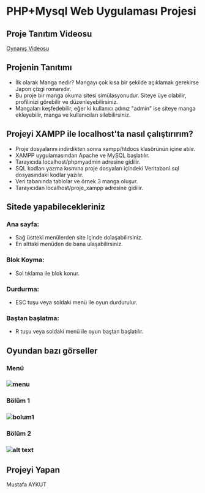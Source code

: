 # PHP+Mysql Web Uygulaması Projesi

## Proje Tanıtım Videosu
[Oynanış Videosu](https://youtu.be/SIEGoBo7YGc)

## Projenin Tanıtımı

* İlk olarak Manga nedir? Mangayı çok kısa bir şekilde açıklamak gerekirse Japon çizgi romanıdır. 
* Bu proje bir manga okuma sitesi simülasyonudur. Siteye üye olabilir, profilinizi görebilir ve düzenleyebilirsiniz.
* Mangaları keşfedebilir, eğer ki kullanıcı adınız "admin" ise siteye manga ekleyebilir, manga ve kullanıcıları silebilirsiniz.

## Projeyi XAMPP ile localhost'ta nasıl çalıştırırım?

* Proje dosyalarını indirdikten sonra xampp/htdocs klasörünün içine atılır.
* XAMPP uygulamasından Apache ve MySQL başlatılır.
* Tarayıcıda localhost/phpmyadmin adresine gidilir.
* SQL kodları yazma kısmına proje dosyaları içindeki Veritabani.sql dosyasındaki kodlar yazılır.
* Veri tabanında tablolar ve örnek 3 manga oluşur.
* Tarayıcıdan localhost/proje_xampp adresine gidilir.

## Sitede yapabilecekleriniz

### Ana sayfa:
* Sağ üstteki menülerden site içinde dolaşabilirsiniz.
* En alttaki menüden de bana ulaşabilirsiniz.
### Blok Koyma:
* Sol tıklama ile blok konur.
### Durdurma:
* ESC tuşu veya soldaki menü ile oyun durdurulur.
### Baştan başlatma:
* R tuşu veya soldaki menü ile oyun baştan başlatılır.

## Oyundan bazı görseller
### Menü
### ![menu](./img/JSGame_Menu.png)
### Bölüm 1
### ![bolum1](./img/JSGame_Sahne1.png)
### Bölüm 2
### ![alt text](./img/JSGame_Sahne2.png)

## Projeyi Yapan
Mustafa AYKUT
